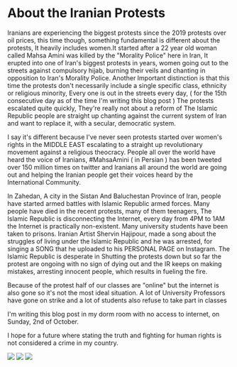 <!---Generated by esbu--->
<!---the creation date is: 2022-10-02 22:19:28 --->
# About the Iranian Protests

Iranians are experiencing the biggest protests since the 2019 protests over oil prices,
this time though, something fundamental is different about the protests, It heavily
includes women.It started after a 22 year old woman called Mahsa Amini was killed by the "Morality Police"
here in Iran, It erupted into one of Iran's biggest protests in years, women 
going out to the streets against compulsory hijab, burning their veils and chanting
in opposition to Iran's Morality Police. Another Important distinction is that 
this time the protests don't necessarily include a single specific class, ethnicity or religious minority,
Every one is out in the streets every day, ( for the 15th consecutive day as of the time I'm writing
this blog post ) The protests escalated quite quickly, They're really not about a reform of The Islamic Republic
people are straight up chanting against the current system of Iran and want to replace it, with a secular, democratic
system. 

I say it's different because I've never seen protests started over women's rights in the MIDDLE EAST 
escalating to a straight up revolutionary movement against a religious theocracy. People all over 
the world have heard the voice of Iranians, #MahsaAmini ( in Persian ) has been tweeted over 150 million
times on twitter and Iranians all around the world are going out and helping the Iranian people get their
voices heard by the International Community.

In Zahedan, A city in the Sistan And Baluchestan Province of Iran, people have started armed battles with Islamic Republic
armed forces. Many people have died in the recent protests, many of them teenagers, The Islamic Republic is 
disconnecting the Internet, every day from 4PM to 1AM the Internet is practically non-existent. Many university 
students have been taken to prisons. Iranian Artist Shervin Hajipour, made a song about the struggles of living under the
Islamic Republic and he was arrested, for singing a SONG that he uploaded to his PERSONAL PAGE on Instagram.
The Islamic Republic is desperate in Shutting the protests down but so far the protest are ongoing with no sign of
dying out and the IR keeps on making mistakes, arresting innocent people, which results in fueling the fire.

Because of the protest half of our classes are "online" but the internet is also gone so it's not the most ideal situation.
A lot of University Professors have gone on strike and a lot of students also refuse to take part in classes

I'm writing this blog post in my dorm room with no access to internet, on Sunday, 2nd of October.

I hope for a future where stating the truth and 
fighting for human rights is not considered a crime in my country.

![](../pics/rev1.jpg) <!---height=190px--->
![](../pics/rev2.jpg) <!---height=190px--->
![](../pics/tehran.jpg) <!---height=190px--->
